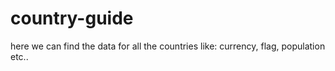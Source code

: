 # country-guide
here we can find the data for all the countries
like: currency, flag, population etc..
